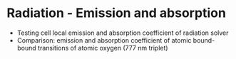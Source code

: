 # Radiation - Emission and absorption
* Testing cell local emission and absorption coefficient of radiation solver
* Comparison: emission and absorption coefficient of atomic bound-bound transitions of atomic oxygen (777 nm triplet)
